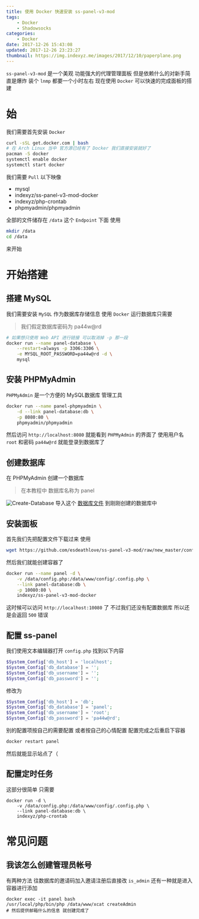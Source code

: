 ```yaml
---
title: 使用 Docker 快速安装 ss-panel-v3-mod
tags: 
    - Docker
    - Shadowsocks
categories:
    - Docker
date: 2017-12-26 15:43:08
updated: 2017-12-26 23:23:27
thumbnail: https://img.indexyz.me/images/2017/12/10/paperplane.png
---
```

`ss-panel-v3-mod` 是一个美观 功能强大的代理管理面板 但是依赖什么的对新手简直是爆炸 装个 `lnmp` 都要一个小时左右 现在使用 `Docker` 可以快速的完成面板的搭建

<!-- more -->

# 始
我们需要首先安装 `Docker`
```bash
curl -sSL get.docker.com | bash
# 在 Arch Linux 当中 官方源已经有了 Docker 我们直接安装就好了
pacman -S docker
systemctl enable docker
systemctl start docker
```

我们需要 `Pull` 以下映像
- mysql
- indexyz/ss-panel-v3-mod-docker
- indexyz/php-crontab
- phpmyadmin/phpmyadmin

全部的文件储存在 `/data` 这个 `Endpoint` 下面
使用 
```bash
mkdir /data
cd /data
```
来开始

# 开始搭建
## 搭建 MySQL
我们需要安装 `MySQL` 作为数据库存储信息
使用 `Docker` 运行数据库只需要
> 我们假定数据库密码为 pa44w@rd

```bash
# 如果想只使用 Web API 进行链接 可以取消掉 -p 那一段
docker run --name panel-database \
    --restart=always -p 3306:3306 \
    -e MYSQL_ROOT_PASSWORD=pa44w@rd -d \
    mysql
```
## 安装 PHPMyAdmin
`PHPMyAdmin` 是一个方便的 MySQL数据库 管理工具
```bash
docker run --name panel-phpmyadmin \
    -d --link panel-database:db \
    -p 8080:80 \
    phpmyadmin/phpmyadmin
```
然后访问 `http://localhost:8080` 就能看到 `PHPMyAdmin` 的界面了 
使用用户名 `root` 和密码 `pa44w@rd` 就能登录到数据库了
## 创建数据库
在 PHPMyAdmin 创建一个数据库
> 在本教程中 数据库名称为 panel

![Create-Database][CREATE_DATABASE]
导入这个 [数据库文件][SQL_FILE] 到刚刚创建的数据库中
## 安装面板
首先我们先把配置文件下载过来 使用
```bash
wget https://github.com/esdeathlove/ss-panel-v3-mod/raw/new_master/config/.config.php.example -O config.php
```
然后我们就能创建容器了
```bash
docker run --name panel -d \
    -v /data/config.php:/data/www/config/.config.php \
    --link panel-database:db \
    -p 10080:80 \
    indexyz/ss-panel-v3-mod-docker
```
这时候可以访问 `http://localhost:10080` 了 不过我们还没有配置数据库 所以还是会返回 `500` 错误
## 配置 ss-panel
我们使用文本编辑器打开 `config.php`
找到以下内容
```php
$System_Config['db_host'] = 'localhost';
$System_Config['db_database'] = '';
$System_Config['db_username'] = '';
$System_Config['db_password'] = '';
```
修改为
```php
$System_Config['db_host'] = 'db';
$System_Config['db_database'] = 'panel';
$System_Config['db_username'] = 'root';
$System_Config['db_password'] = 'pa44w@rd';
```
别的配置项按自己的需要配置 或者按自己的心情配置 配置完成之后重启下容器
```bash
docker restart panel
```
然后就能显示站点了（
## 配置定时任务
这部分很简单 只需要
```
docker run -d \
    -v /data/config.php:/data/www/config/.config.php \
    --link panel-database:db \
    indexyz/php-crontab
```

# 常见问题
## 我该怎么创建管理员帐号
有两种方法 往数据库的邀请码加入邀请注册后直接改 `is_admin`
还有一种就是进入容器进行添加
```
docker exec -it panel bash
/usr/local/php/bin/php /data/www/xcat createAdmin
# 然后提供邮箱什么的信息 就创建完成了
```

[CREATE_DATABASE]: https://img.indexyz.me/images/2017/12/12/phpMyAdmin-CreateDatabase.png
[SQL_FILE]: https://github.com/esdeathlove/ss-panel-v3-mod/raw/new_master/sql/glzjin_all.sql
